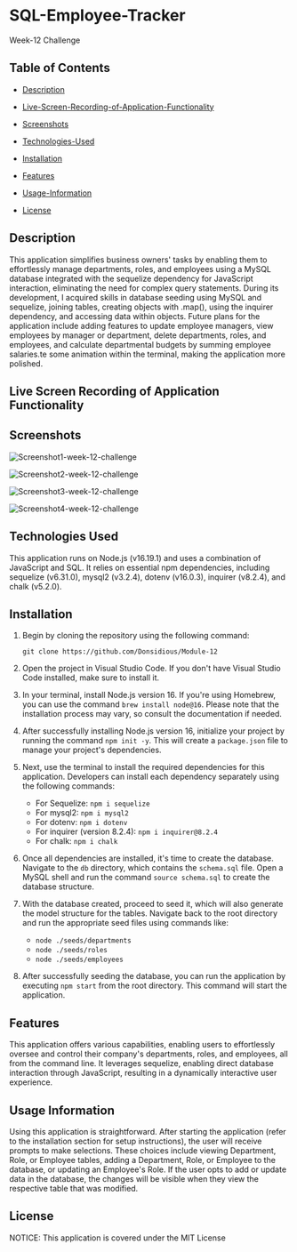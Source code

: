 # SQL-Employee-Tracker
Week-12 Challenge 

## Table of Contents

 * [Description](#description)

 * [Live-Screen-Recording-of-Application-Functionality](#live-screen-recording-of-application-functionality)

 * [Screenshots](#screenshots)

 * [Technologies-Used](#technologies-used)

 * [Installation](#installation)

 * [Features](#features)

 * [Usage-Information](#usage-information)

 * [License](#license)

## Description

This application simplifies business owners' tasks by enabling them to effortlessly manage departments, roles, and employees using a MySQL database integrated with the sequelize dependency for JavaScript interaction, eliminating the need for complex query statements. During its development, I acquired skills in database seeding using MySQL and sequelize, joining tables, creating objects with .map(), using the inquirer dependency, and accessing data within objects. Future plans for the application include adding features to update employee managers, view employees by manager or department, delete departments, roles, and employees, and calculate departmental budgets by summing employee salaries.te some animation within the terminal, making the application more polished.

## Live Screen Recording of Application Functionality



## Screenshots

![Screenshot1-week-12-challenge](https://user-images.githubusercontent.com/120127903/235738338-75c97105-7ef1-40f5-b00e-b0951f1d504d.png)

![Screenshot2-week-12-challenge](https://user-images.githubusercontent.com/120127903/235738376-e099a758-b20e-4a72-b56c-9bc58472d10f.png)

![Screenshot3-week-12-challenge](https://user-images.githubusercontent.com/120127903/235738400-31819eff-205e-4154-81df-61d214a3af13.png)

![Screenshot4-week-12-challenge](https://user-images.githubusercontent.com/120127903/235738416-1289849b-4e79-4b97-864d-85c88a980095.png)

## Technologies Used

This application runs on Node.js (v16.19.1) and uses a combination of JavaScript and SQL. It relies on essential npm dependencies, including sequelize (v6.31.0), mysql2 (v3.2.4), dotenv (v16.0.3), inquirer (v8.2.4), and chalk (v5.2.0).

## Installation

1. Begin by cloning the repository using the following command:
   ```
   git clone https://github.com/Donsidious/Module-12
   ```

2. Open the project in Visual Studio Code. If you don't have Visual Studio Code installed, make sure to install it.

3. In your terminal, install Node.js version 16. If you're using Homebrew, you can use the command `brew install node@16`. Please note that the installation process may vary, so consult the documentation if needed.

4. After successfully installing Node.js version 16, initialize your project by running the command `npm init -y`. This will create a `package.json` file to manage your project's dependencies.

5. Next, use the terminal to install the required dependencies for this application. Developers can install each dependency separately using the following commands:
   - For Sequelize: `npm i sequelize`
   - For mysql2: `npm i mysql2`
   - For dotenv: `npm i dotenv`
   - For inquirer (version 8.2.4): `npm i inquirer@8.2.4`
   - For chalk: `npm i chalk`

6. Once all dependencies are installed, it's time to create the database. Navigate to the `db` directory, which contains the `schema.sql` file. Open a MySQL shell and run the command `source schema.sql` to create the database structure.

7. With the database created, proceed to seed it, which will also generate the model structure for the tables. Navigate back to the root directory and run the appropriate seed files using commands like:
   - `node ./seeds/departments`
   - `node ./seeds/roles`
   - `node ./seeds/employees`

8. After successfully seeding the database, you can run the application by executing `npm start` from the root directory. This command will start the application.

## Features

This application offers various capabilities, enabling users to effortlessly oversee and control their company's departments, roles, and employees, all from the command line. It leverages sequelize, enabling direct database interaction through JavaScript, resulting in a dynamically interactive user experience.

## Usage Information

Using this application is straightforward. After starting the application (refer to the installation section for setup instructions), the user will receive prompts to make selections. These choices include viewing Department, Role, or Employee tables, adding a Department, Role, or Employee to the database, or updating an Employee's Role. If the user opts to add or update data in the database, the changes will be visible when they view the respective table that was modified.

## License

NOTICE: This application is covered under the MIT License
